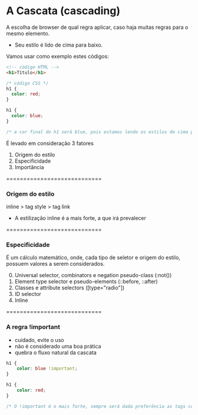 # A Cascata (cascading)

A escolha de browser de qual regra aplicar, caso haja muitas regras para o mesmo elemento.

* Seu estilo é lido de cima para baixo.

Vamos usar como exemplo estes códigos:

```html
<!-- código HTML -->
<h1>Título</h1>
```

```css
/* código CSS */
h1 {
  color: red;
}

h1 {
  color: blue;
}

/* a cor final do h1 será blue, pois estamos lendo os estilos de cima para baixo e a ultima coisa que é feita no h1 é colocar sua cor como blue */
```

É levado em consideração 3 fatores

1. Origem do estilo
2. Especificidade 
3. Importância 

============================

### Origem do estilo

inline > tag style > tag link 

- A estilização inline é a mais forte, a que irá prevalecer

============================

### Especificidade 

É um cálculo matemático, onde, cada tipo de seletor e origem do estilo, possuem valores a serem considerados.

0. Universal selector, combinators e negation pseudo-class (:not())
1. Element type selector e pseudo-elements (::before, ::after)
10. Classes e attribute selectors ([type="radio"])
100. ID selector
1000. Inline

============================

### A regra !important

* cuidado, evite o uso
* não é considerado uma boa prática
* quebra o fluxo natural da cascata 

```css
h1 {
    color: blue !important;
}

h1 {
    color: red;
}

/* O !important é o mais forte, sempre será dada preferência as tags com !important */
```